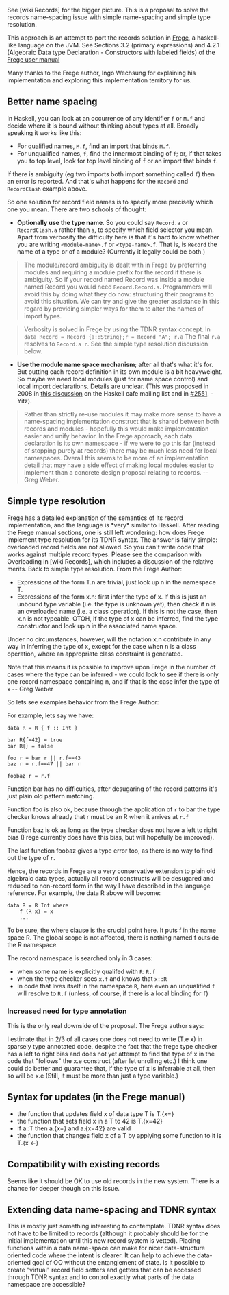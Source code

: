 
See \[wiki Records\] for the bigger picture. This is a proposal to solve the records name-spacing issue with simple name-spacing and simple type resolution. 


This approach is an attempt to port the records solution in [ Frege](http://code.google.com/p/frege/), a haskell-like language on the JVM. See Sections 3.2 (primary expressions) and 4.2.1 (Algebraic Data type Declaration - Constructors with labeled fields) of the [ Frege user manual](http://code.google.com/p/frege/downloads/detail?name=Language-202.pdf)


Many thanks to the Frege author, Ingo Wechsung for explaining his implementation and exploring this implementation territory for us.

## Better name spacing


In Haskell, you can look at an occurrence of any identifier `f` or `M.f` and decide where it is bound without thinking about types at all.  Broadly speaking it works like this:

- For qualified names, `M.f`, find an import that binds `M.f`.
- For unqualified names, `f`, find the innermost binding of `f`; or, if that takes you to top level, look for top level binding of `f` or an import that binds `f`.


If there is ambiguity (eg two imports both import something called `f`) then an error is reported.  And that's what happens for the `Record` and `RecordClash` example above.


So one solution for record field names is to specify more precisely which one you mean.  There are two schools of thought:

- **Optionally use the type name**.  So you could say `Record.a` or `RecordClash.a` rather than `a`, to specify which field selector you mean.  Apart from verbosity the difficulty here is that it's hard to know whether you are writing `<module-name>.f` or `<type-name>.f`.  That is, is `Record` the name of a type or of a module?  (Currently it legally could be both.)

>
> The module/record ambiguity is dealt with in Frege by preferring modules and requiring a module prefix for the record if there is ambiguity. So if your record named Record was inside a module named Record you would need `Record.Record.a`. Programmers will avoid this by doing what they do now: structuring their programs to avoid this situation. We can try and give the greater assistance in this regard by providing simpler ways for them to alter the names of import types.

>
> Verbosity is solved in Frege by using the TDNR syntax concept. In `data Record = Record {a::String};r = Record "A"; r.a` The final `r.a` resolves to `Record.a r`. See the simple type resolution discussion below.

- **Use the module name space mechanism**; after all that's what it's for.  But putting each record definition in its own module is a bit heavyweight. So maybe we need local modules (just for name space control) and local import declarations.  Details are unclear. (This was proposed in 2008 in [ this discussion](http://www.haskell.org/pipermail/haskell-cafe/2008-August/046494.html) on the Haskell cafe mailing list and in [\#2551](https://gitlab.haskell.org//ghc/ghc/issues/2551). - Yitz).

>
> Rather than strictly re-use modules it may make more sense to have a name-spacing implementation construct that is shared between both records and modules - hopefully this would make implementation easier and unify behavior. In the Frege approach, each data declaration is its own namespace - if we were to go this far (instead of stopping purely at records) there may be much less need for local namespaces. Overall this seems to be more of an implementation detail that may have a side effect of making local modules easier to implement than a concrete design proposal relating to records. -- Greg Weber.

## Simple type resolution


Frege has a detailed explanation of the semantics of its record implementation, and the language is \*very\* similar to Haskell. After reading the Frege manual sections, one is still left wondering: how does Frege implement type resolution for its TDNR syntax. The answer is fairly simple: overloaded record fields are not allowed. So you can't write code that works against multiple record types. Please see the comparison with Overloading in \[wiki Records\], which includes a discussion of the relative merits. Back to simple type resolution. From the Frege Author:

- Expressions of the form T.n are trivial, just look up n in the namespace T.
- Expressions of the form x.n: first infer the type of x. If this is just an unbound type variable (i.e. the type is unknown yet), then check if n is an overloaded name (i.e. a class operation). If this is not the case, then x.n is not typeable. OTOH, if the type of x can be inferred, find the type constructor and look up n in the associated name space.


Under no circumstances, however, will the notation x.n contribute in any way in inferring the type of x, except for the case when n is a class operation, where an appropriate class constraint is generated.


Note that this means it is possible to improve upon Frege in the number of cases where the type can be inferred - we could look to see if there is only one record namespace containing n, and if that is the case infer the type of x -- Greg Weber


So lets see examples behavior from the Frege Author:


For example, lets say we have:

```wiki
data R = R { f :: Int }

bar R{f=42} = true
bar R{} = false

foo r = bar r || r.f==43
baz r = r.f==47 || bar r

foobaz r = r.f
```


Function bar has no difficulties, after desugaring of the record patterns it's just plain old pattern matching.


Function foo is also ok, because through the application of `r` to bar the type checker knows already that r must be an R when it arrives at `r.f`


Function baz is ok as long as the type checker does not have a left to right bias (Frege currently does have this bias, but will hopefully be improved).


The last function foobaz gives a type error too, as there is no way to find out the type of `r`.


Hence, the records in Frege are a very conservative extension to plain old algebraic data types, actually all record constructs will be desugared and reduced to non-record form in the way I have described in the language reference. For example, the data R above will become:

```wiki
data R = R Int where
    f (R x) = x
    ...
```


To be sure, the where clause is the crucial point here. It puts f in the name space R. The global scope is not affected, there is nothing named f outside the R namespace.


The record namespace is searched only in 3 cases:

- when some name is explicitly qualifed with `R`:   `R.f`
- when the type checker sees `x.f` and knows that `x::R`
- In code that lives itself in the namespace `R`, here even an unqualified `f` will resolve to `R.f` (unless, of course, if there is a local binding for `f`)

### Increased need for type annotation


This is the only real downside of the proposal. The Frege author says:


I estimate that in 2/3 of all cases one does not need to write (T.e x) in sparsely type annotated code, despite the fact that the frege type checker has a left to right bias and does not yet attempt to find the type of x in the code that "follows" the x.e construct (after let unrolling etc.) I think one could do better and guarantee that, if the type of x is inferrable at all, then so will be x.e (Still, it must be more than just a type variable.)

## Syntax for updates (in the Frege manual)

- the function that updates field x of data type T is T.{x=}
- the function that sets field x in a T to 42 is T.{x=42}
- If a::T then a.{x=} and a.{x=42} are valid
- the function that changes field x of a T by applying some function to it is T.{x \<-}

## Compatibility with existing records


Seems like it should be OK to use old records in the new system.
There is a chance for deeper though on this issue.

## Extending data name-spacing and TDNR syntax


This is mostly just something interesting to contemplate.
TDNR syntax does not have to be limited to records (although it probably should be for the initial implementation until this new record system is vetted).
Placing functions within a data name-space can make for nicer data-structure oriented code where the intent is clearer. It can help to achieve the data-oriented goal of OO without the entanglement of state. Is it possible to create "virtual" record field setters and getters that can be accessed through TDNR syntax and to control exactly what parts of the data namespace are accessible?

